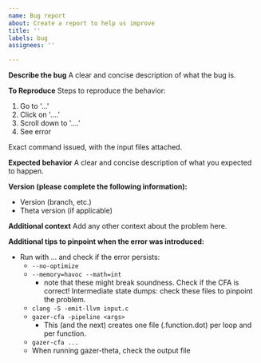 ```yaml
---
name: Bug report
about: Create a report to help us improve
title: ''
labels: bug
assignees: ''

---
```


**Describe the bug**
A clear and concise description of what the bug is.

**To Reproduce**
Steps to reproduce the behavior:
1. Go to '...'
2. Click on '....'
3. Scroll down to '....'
4. See error

Exact command issued, with the input files attached.

**Expected behavior**
A clear and concise description of what you expected to happen.

**Version (please complete the following information):**
 - Version (branch, etc.)
 - Theta version (if applicable)

**Additional context**
Add any other context about the problem here.

**Additional tips to pinpoint when the error was introduced:**

- Run with ... and check if the error persists:
  - `--no-optimize`
  - `--memory=havoc --math=int`
    - note that these might break soundness. Check if the CFA is correct!
Intermediate state dumps: check these files to pinpoint the problem.
  - `clang -S -emit-llvm input.c`
  - `gazer-cfa -pipeline <args>`
    - This (and the next) creates one file (.function.dot) per loop and per function.
  - `gazer-cfa ...`
  - When running gazer-theta, check the output file
